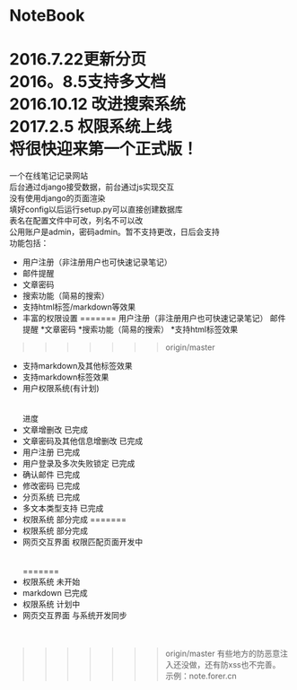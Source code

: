 # NoteBook<br>
2016.7.22更新分页<br>
2016。8.5支持多文档<br>
2016.10.12 改进搜索系统<br>
2017.2.5 权限系统上线<br>
将很快迎来第一个正式版！<br>
=======
一个在线笔记记录网站<br>
后台通过django接受数据，前台通过js实现交互<br>
没有使用django的页面渲染<br>
填好config以后运行setup.py可以直接创建数据库<br>
表名在配置文件中可改，列名不可以改<br>
公用账户是admin，密码admin。暂不支持更改，日后会支持<br>
功能包括：<br>
* 用户注册（非注册用户也可快速记录笔记）
* 邮件提醒
* 文章密码
* 搜索功能（简易的搜索）
* 支持html标签/markdown等效果
* 丰富的权限设置
=======
用户注册（非注册用户也可快速记录笔记）
邮件提醒
*文章密码
*搜索功能（简易的搜索）
*支持html标签效果
>>>>>>> origin/master
* 支持markdown及其他标签效果
* 支持markdown标签效果
* 用户权限系统(有计划)<br><br><br>
进度
* 文章增删改 已完成
* 文章密码及其他信息增删改 已完成
* 用户注册 已完成
* 用户登录及多次失败锁定 已完成
* 确认邮件 已完成
* 修改密码 已完成
* 分页系统 已完成
* 多文本类型支持 已完成
* 权限系统 部分完成
=======
* 权限系统 部分完成
* 网页交互界面 权限匹配页面开发中<br><br><br>
=======
* 权限系统 未开始
* markdown 已完成
* 权限系统 计划中
* 网页交互界面 与系统开发同步<br><br><br>
>>>>>>> origin/master
有些地方的防恶意注入还没做，还有防xss也不完善。<br>
示例：note.forer.cn<br>
